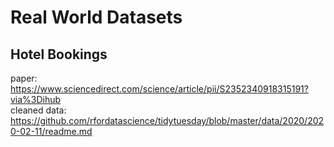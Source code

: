 # Real World Datasets
  
  
## Hotel Bookings
paper: https://www.sciencedirect.com/science/article/pii/S2352340918315191?via%3Dihub  
cleaned data: https://github.com/rfordatascience/tidytuesday/blob/master/data/2020/2020-02-11/readme.md


